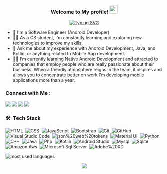 

<h3 align="center"> Welcome to My profile!    <img src="https://media.giphy.com/media/hvRJCLFzcasrR4ia7z/giphy.gif" width="26"></h3>

<!-- Typing SVG by DenverCoder1 - https://github.com/DenverCoder1/readme-typing-svg -->
<p align="center"><a href="https://git.io/typing-svg"><img src="https://readme-typing-svg.demolab.com?font=Fira+Code&weight=900&size=22&duration=2000&pause=1000&color=5EF725&background=9A7DFF00&center=true&vCenter=true&width=600&height=20&lines=Hi%2C+I%E2%80%99m+Abdo+Essam+;Junior+Android+Developer+;I%E2%80%99m+interested+in+Mobile+Development+Career+" alt="Typing SVG" /></a></p> 


- 🏢 I'm a Software Engineer (Android Developer)
- 👨‍💻 As a CS student, I'm constantly learning and exploring new technologies to improve my skills.
- 💬 Ask me about my experience with Android Development, Java, and Kotlin, or anything related to Mobile App development.
- 👨‍💻 I’m currently learning Native Android Development and attracted to companies that employ people who are really passionate about their business. When a friendly        atmosphere reigns in the team, it inspires and allows you to concentrate better on work I'm developing mobile applications more than a year.



### Connect with Me :

<a href="https://linkedin.com/in/abdo-essam" target="_blank"><img src="https://img.shields.io/badge/LinkedIn-0077B5?style=for-the-badge&logo=linkedin&logoColor=white"/></a>
<a href="mailto:abdo-essam@hotmail.com" target="_blank"><img src="https://img.shields.io/badge/Microsoft_Outlook-0078D4?style=for-the-badge&logo=microsoft-outlook&logoColor=white"/></a>
<a href="https://www.sololearn.com/profile/11719429" target="_blank"><img src="https://img.shields.io/badge/-Sololearn-3a464b?style=for-the-badge&logo=Sololearn&logoColor=white"/></a>
<a href="https://www.hackerrank.com/abdoessam" target="_blank"><img src="https://img.shields.io/badge/-Hackerrank-2EC866?style=for-the-badge&logo=HackerRank&logoColor=white"/></a>





### 🛠 &nbsp;Tech Stack

![HTML](https://img.shields.io/badge/HTML-239120?style=flat&logo=html5&logoColor=white)&nbsp;
![CSS](https://img.shields.io/badge/CSS-239120?&style=flat&logo=css3&logoColor=white)&nbsp;
![JavaScript](https://img.shields.io/badge/JavaScript-F7DF1E?style=flat&logo=javascript&logoColor=black)&nbsp;
![Bootstrap](https://img.shields.io/badge/Bootstrap-563D7C?style=flat&logo=bootstrap&logoColor=white)&nbsp;
![Git](https://img.shields.io/badge/GIT-E44C30?style=flat&logo=git&logoColor=white)&nbsp;
![GitHub](https://img.shields.io/badge/GitHub-100000?style=flat&logo=github&logoColor=white)&nbsp;
![Visual Studio Code](https://img.shields.io/badge/Visual_Studio-5C2D91?style=flat&logo=visual%20studio&logoColor=white)&nbsp;
![json%20web%20tokens](https://img.shields.io/badge/json%20web%20tokens-323330?style=flat&logo=json-web-tokens&logoColor=pink)&nbsp;
![Material UI](https://img.shields.io/badge/Material--UI-0081CB?style=flat&logo=material-ui&logoColor=white)&nbsp;
![Python](https://img.shields.io/badge/Python-14354C?style=flat&logo=python)&nbsp;
![C++](https://img.shields.io/badge/C%2B%2B-00599C?style=flat&logo=c%2B%2B)&nbsp;
![Java](https://img.shields.io/badge/Java-ED8B00?style=flat&logo=openjdk&logoColor=white)&nbsp;
![Php](https://img.shields.io/badge/PHP-777BB4?style=flat&logo=php&logoColor=white)&nbsp;
![Kotlin](https://img.shields.io/badge/Kotlin-0095D5?&style=flat&logo=kotlin&logoColor=white)&nbsp;
![Android Studio](https://img.shields.io/badge/Android_Studio-3DDC84?style=flat&logo=android-studio&logoColor=white)&nbsp;
![Mysql](https://img.shields.io/badge/MySQL-00000F?style=flat&logo=mysql&logoColor=white)&nbsp;
![Sqlite](https://img.shields.io/badge/SQLite-07405E?style=flat&logo=sqlite&logoColor=white)&nbsp;
![Amazon Aws](https://img.shields.io/badge/Amazon_AWS-232F3E?style=flat&logo=amazon-aws&logoColor=white)&nbsp;
![Microsoft Sql Server](https://img.shields.io/badge/Microsoft_SQL_Server-CC2927?style=flat&logo=microsoft-sql-server&logoColor=white)&nbsp;
![Adobe%20XD](https://img.shields.io/badge/Adobe%20XD-470137?style=flat&logo=Adobe%20XD&logoColor=#FF61F6)&nbsp;



<p align="center"> <img align="left" src="https://github-readme-stats.vercel.app/api/top-langs?username=abdo-essam&show_icons=true&locale=en&layout=compact&theme=radical" alt="most used languages" />
</p> 

<br>

<p align="center"> 
<a href="https://komarev.com/ghpvc/?username=abdo-essam&style=for-the-badge">
    <img src="https://komarev.com/ghpvc/?username=abdo-essam&style=for-the-badge">
</a>
</p> 
